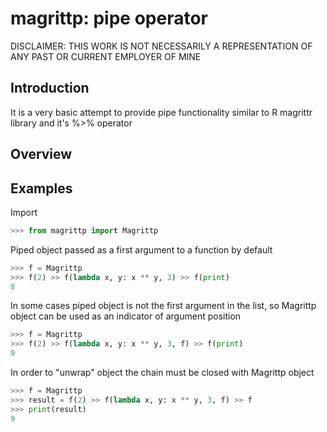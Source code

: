 # magrittp: pipe operator

DISCLAIMER: THIS WORK IS NOT NECESSARILY A REPRESENTATION OF ANY PAST OR CURRENT EMPLOYER OF MINE

## Introduction

It is a very basic attempt to provide pipe functionality similar to R magrittr library and it's %>% operator

## Overview

## Examples

Import
```python
>>> from magrittp import Magrittp
```

Piped object passed as a first argument to a function by default
```python
>>> f = Magrittp
>>> f(2) >> f(lambda x, y: x ** y, 3) >> f(print)
8
```

In some cases piped object is not the first argument in the list, so Magrittp object can be used as an indicator of argument position
```python
>>> f = Magrittp
>>> f(2) >> f(lambda x, y: x ** y, 3, f) >> f(print)
9
```

In order to "unwrap" object the chain must be closed with Magrittp object
```python
>>> f = Magrittp
>>> result = f(2) >> f(lambda x, y: x ** y, 3, f) >> f
>>> print(result)
9
```
